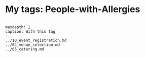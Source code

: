 # My tags: People-with-Allergies

```{toctree}
---
maxdepth: 1
caption: With this tag
---
../10_event_registration.md
../04_venue_selection.md
../05_catering.md
```

